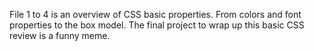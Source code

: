 File 1 to 4 is an overview of CSS basic properties.
  From colors and font properties to the box model.
  The final project to wrap up this basic CSS review is a funny meme.
